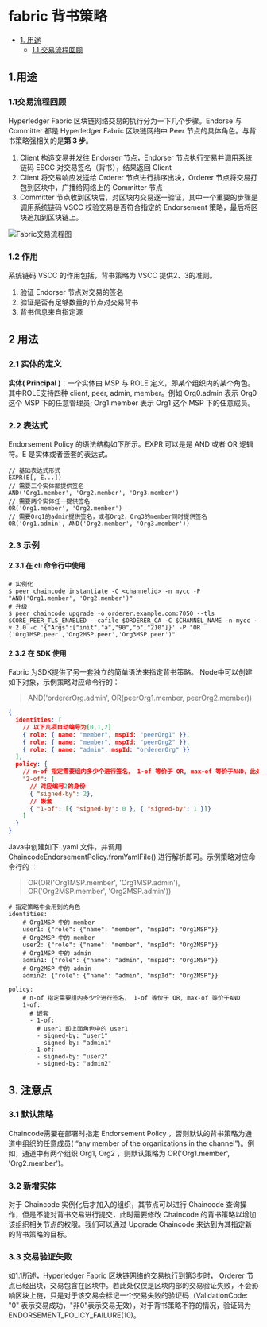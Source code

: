 # fabric 背书策略

* [1. 用途](#1.用途)
    * [1.1 交易流程回顾](#1.1交易流程回顾)

## 1.用途

### 1.1交易流程回顾

Hyperledger Fabric 区块链网络交易的执行分为一下几个步骤。Endorse 与 Committer 都是 Hyperledger Fabric 区块链网络中 Peer 节点的具体角色。与背书策略强相关的是**第 3 步**。

1. Client 构造交易并发往 Endorser 节点，Endorser 节点执行交易并调用系统链码 ESCC 对交易签名（背书），结果返回 Client
2. Client 将交易响应发送给 Orderer 节点进行排序出块，Orderer 节点将交易打包到区块中，广播给网络上的 Committer 节点
3. Committer 节点收到区块后，对区块内交易逐一验证，其中一个重要的步骤是调用系统链码 VSCC 校验交易是否符合指定的 Endorsement 策略，最后将区块追加到区块链上。

![Fabric交易流程图](/Users/wangruidong/workSpace/lib_wang/knowledge-base/pic/Fabric交易流程图.webp)


### 1.2 作用
系统链码 VSCC 的作用包括，背书策略为 VSCC 提供2、3的准则。

1. 验证 Endorser 节点对交易的签名
2. 验证是否有足够数量的节点对交易背书
3. 背书信息来自指定源
## 2 用法
### 2.1 实体的定义
**实体( Principal )**：一个实体由 MSP 与 ROLE 定义，即某个组织内的某个角色。其中ROLE支持四种 client, peer, admin, member。例如 Org0.admin 表示 Org0 这个 MSP 下的任意管理员; Org1.member 表示 Org1 这个 MSP 下的任意成员。

### 2.2 表达式
Endorsement Policy 的语法结构如下所示。EXPR 可以是是 AND 或者 OR 逻辑符。E 是实体或者嵌套的表达式。

```shell
// 基础表达式形式
EXPR(E[, E...])
// 需要三个实体都提供签名
AND('Org1.member', 'Org2.member', 'Org3.member')
// 需要两个实体任一提供签名
OR('Org1.member', 'Org2.member')
// 需要Org1的admin提供签名，或者Org2，Org3的member同时提供签名
OR('Org1.admin', AND('Org2.member', 'Org3.member'))
```

### 2.3 示例
#### 2.3.1 在 cli 命令行中使用

```shell
# 实例化
$ peer chaincode instantiate -C <channelid> -n mycc -P "AND('Org1.member', 'Org2.member')"
# 升级
$ peer chaincode upgrade -o orderer.example.com:7050 --tls $CORE_PEER_TLS_ENABLED --cafile $ORDERER_CA -C $CHANNEL_NAME -n mycc -v 2.0 -c '{"Args":["init","a","90","b","210"]}' -P "OR ('Org1MSP.peer','Org2MSP.peer','Org3MSP.peer')"
```

#### 2.3.2 在 SDK 使用

Fabric 为SDK提供了另一套独立的简单语法来指定背书策略。
Node中可以创建如下对象，示例策略对应命令行的：

>AND('ordererOrg.admin', OR(peerOrg1.member, peerOrg2.member))

```json
{
  identities: [
    // 以下几项自动编号为[0,1,2]
    { role: { name: "member", mspId: "peerOrg1" }},
    { role: { name: "member", mspId: "peerOrg2" }},
    { role: { name: "admin", mspId: "ordererOrg" }}
  ],
  policy: {
    // n-of 指定需要组内多少个进行签名， 1-of 等价于 OR, max-of 等价于AND，此处2与后面的组相同，因此是AND
    "2-of": [
      // 对应编号2的身份
      { "signed-by": 2},
      // 嵌套
      { "1-of": [{ "signed-by": 0 }, { "signed-by": 1 }]}
    ]
  }
}
```

Java中创建如下 .yaml 文件，并调用 ChaincodeEndorsementPolicy.fromYamlFile() 进行解析即可。示例策略对应命令行的 ：

> OR(OR('Org1MSP.member', 'Org1MSP.admin'), OR('Org2MSP.member', 'Org2MSP.admin'))

```shell
# 指定策略中会用到的角色
identities: 
    # Org1MSP 中的 member
    user1: {"role": {"name": "member", "mspId": "Org1MSP"}} 
    # Org2MSP 中的 member
    user2: {"role": {"name": "member", "mspId": "Org2MSP"}}
    # Org1MSP 中的 admin
    admin1: {"role": {"name": "admin", "mspId": "Org1MSP"}}
    # Org2MSP 中的 admin
    admin2: {"role": {"name": "admin", "mspId": "Org2MSP"}}

policy:
    # n-of 指定需要组内多少个进行签名， 1-of 等价于 OR, max-of 等价于AND
    1-of:
      # 嵌套
      - 1-of:
        # user1 即上面角色中的 user1
        - signed-by: "user1"
        - signed-by: "admin1"
      - 1-of:
        - signed-by: "user2"
        - signed-by: "admin2"
```

## 3. 注意点

### 3.1 默认策略
Chaincode需要在部署时指定 Endorsement Policy ，否则默认的背书策略为通道中组织的任意成员( “any member of the organizations in the channel”)。例如，通道中有两个组织 Org1, Org2 ，则默认策略为 OR('Org1.member', 'Org2.member')。

### 3.2 新增实体
对于 Chaincode 实例化后才加入的组织，其节点可以进行 Chaincode 查询操作，但是不能对背书交易进行提交，此时需要修改 Chaincode 的背书策略以增加该组织相关节点的权限。我们可以通过 Upgrade Chaincode 来达到为其指定新的背书策略的目标。

### 3.3 交易验证失败
如1.1所述，Hyperledger Fabric 区块链网络的交易执行到第3步时， Orderer 节点已经出块，交易包含在区块中。若此处仅仅是区块内部的交易验证失败，不会影响区块上链，只是对于该交易会标记一个交易失败的验证码（ValidationCode: "0" 表示交易成功，"非0"表示交易无效），对于背书策略不符的情况，验证码为 ENDORSEMENT_POLICY_FAILURE(10)。


